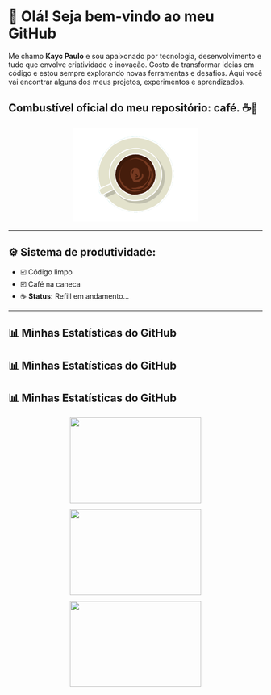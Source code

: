 ## <h1>👋 Olá! Seja bem-vindo ao meu GitHub</h1>


Me chamo <strong>Kayc Paulo</strong> e sou apaixonado por tecnologia, desenvolvimento e tudo que envolve criatividade e inovação.
Gosto de transformar ideias em código e estou sempre explorando novas ferramentas e desafios.
Aqui você vai encontrar alguns dos meus projetos, experimentos e aprendizados.

<h2>Combustível oficial do meu repositório: café. ☕🚀</h2>

<div align="center">
  <img src="assets/gif/Coffee Ripple.gif" alt="Imagem sem fundo" width="250"/>
</div>

---

## ⚙️ Sistema de produtividade:

- ☑️ Código limpo  
- ☑️ Café na caneca  
- ☕ **Status:** Refill em andamento...

---

## 📊 Minhas Estatísticas do GitHub

## 📊 Minhas Estatísticas do GitHub

## 📊 Minhas Estatísticas do GitHub

<div align="center" style="display: flex; gap: 12px; justify-content: center; flex-wrap: wrap;">

  <img src="https://github-readme-stats.vercel.app/api?username=KaycPaulo&show_icons=true&theme=github_dark&hide_border=false&border_radius=8" width="260" height="170" />

  <img src="https://github-readme-stats.vercel.app/api/top-langs/?username=KaycPaulo&layout=compact&theme=github_dark&hide_border=false&border_radius=8" width="260" height="170" />

  <img src="https://streak-stats.demolab.com?user=KaycPaulo&theme=github-dark&hide_border=false&border_radius=8" width="260" height="170" />

</div>


